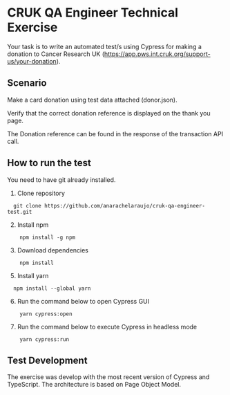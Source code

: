 # CRUK QA Engineer Technical Exercise

Your task is to write an automated test/s using Cypress for making a donation to Cancer Research UK (https://app.pws.int.cruk.org/support-us/your-donation).

## Scenario 
Make a card donation using test data attached (donor.json).

Verify that the correct donation reference is displayed on the thank you page.

The Donation reference can be found in the response of the transaction API call.

## How to run the test

You need to have git already installed.

1. Clone repository

```shell
  git clone https://github.com/anarachelaraujo/cruk-qa-engineer-test.git
```

2. Install npm

```shell
    npm install -g npm
```

3. Download dependencies 

```shell
    npm install 
```

5. Install yarn

```shell
  npm install --global yarn
```

6. Run the command below to open Cypress GUI

```shell
    yarn cypress:open
```

7. Run the command below to execute Cypress in headless mode

```shell
    yarn cypress:run
```

## Test Development 

The exercise was develop with the most recent version of Cypress and TypeScript. The architecture is based on Page Object Model. 